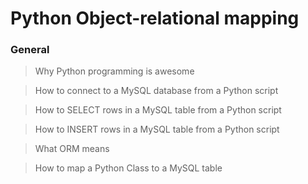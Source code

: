 # Python Object-relational mapping

### General

> Why Python programming is awesome

> How to connect to a MySQL database from a Python script

> How to SELECT rows in a MySQL table from a Python script

> How to INSERT rows in a MySQL table from a Python script

> What ORM means

> How to map a Python Class to a MySQL table
